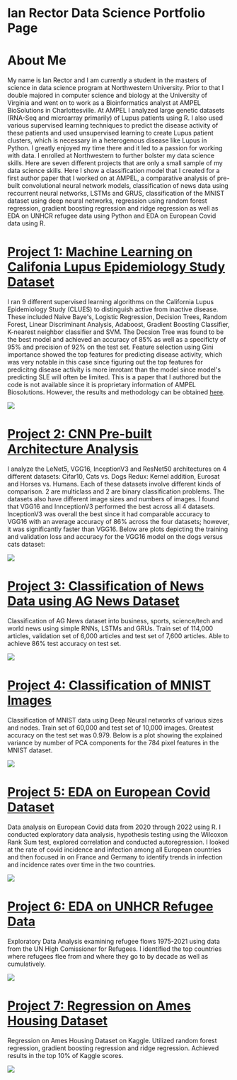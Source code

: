 # Ian Rector Data Science Portfolio Page

# About Me
My name is Ian Rector and I am currently a student in the masters of science in data science program at Northwestern University. Prior to that I double majored in computer science and biology at the University of Virginia and went on to work as a Bioinformatics analyst at AMPEL BioSolutions in Charlottesville. At AMPEL I analyzed large genetic datasets (RNA-Seq and microarray primarily) of Lupus patients using R. I also used various supervised learning techniques to predict the disease activity of these patients and used unsupervised learning to create Lupus patient clusters, which is necessary in a heterogenous disease like Lupus in Python. I greatly enjoyed my time there and it led to a passion for working with data. I enrolled at Northwestern to further bolster my data science skills. Here are seven different projects that are only a small sample of my data science skills. Here I show a classification model that I created for a first author paper that I worked on at AMPEL, a comparative analysis of pre-built convolutional neural network models, classification of news data using reccurrent neural networks, LSTMs and GRUS, classification of the MNIST dataset using deep neural networks, regression using random forest regression, gradient boosting regression and ridge regression as well as EDA on UNHCR refugee data using Python and EDA on European Covid data using R.

# [Project 1: Machine Learning on Califonia Lupus Epidemiology Study Dataset](https://github.com/ivr8bt/CLUES-ML)
I ran 9 different supervised learning algorithms on the California Lupus Epidemiology Study (CLUES) to distinguish active from inactive disease. These included Naive Baye's, Logistic Regression, Decision Trees, Random Forest, Linear Discriminant Analysis, Adaboost, Gradient Boosting Classifier, K-nearest neighbor classifier and SVM. The Decsion Tree was found to be the best model and achieved an accuracy of 85% as well as a specificty of 95% and precision of 92% on the test set. Feature selection using Gini importance showed the top features for predicting disease activity, which was very notable in this case since figuring out the top features for predicitng disease activity is more imrotant than the model since model's predicting SLE will often be limited. This is a paper that I authored but the code is not available since it is proprietary information of AMPEL Biosolutions. However, the results and methodology can be obtained [here](https://www.ncbi.nlm.nih.gov/pmc/articles/PMC10503349/).

![](/images/Figure%206.png)

# [Project 2: CNN Pre-built Architecture Analysis](https://github.com/ivr8bt/CNN-Architecture-Analysis)
I analyze the LeNet5, VGG16, InceptionV3 and ResNet50 architectures on 4 different datasets: Cifar10, Cats vs. Dogs Redux: Kernel addition, Eurosat and Horses vs. Humans. Each of these datasets involve different kinds of comparison. 2 are multiclass and 2 are binary classification problems. The datasets also have different image sizes and numbers of images. I found that VGG16 and InnceptionV3 performed the best across all 4 datasets. InceptionV3 was overall the best since it had comparable accuracy to VGG16 with an average accuracy of 86% across the four datasets; however, it was significantly faster than VGG16. Below are plots depicting the training and validation loss and accuracy for the VGG16 model on the dogs versus cats dataset:

![](/images/Training%20Accuracy%20for%20Dogs%20vs%20Cats.png)

# [Project 3: Classification of News Data using AG News Dataset](https://github.com/ivr8bt/AG-News)
Classification of AG News dataset into business, sports, science/tech and world news using simple RNNs, LSTMs and GRUs. Train set of 114,000 articles, validation set of 6,000 articles and test set of 7,600 articles. Able to achieve 86% test accuracy on test set.

![](/images/Results%20Table.png)

# [Project 4: Classification of MNIST Images](https://github.com/ivr8bt/MNIST-Classification)
Classification of MNIST data using Deep Neural networks of various sizes and nodes. Train set of 60,000 and test set of 10,000 images. Greatest accuracy on the test set was 0.979. Below is a plot showing the explained variance by number of PCA components for the 784 pixel features in the MNIST dataset.

![](/images/Explained%20Variance%20ratio%20for%20PCA.png)

# [Project 5: EDA on European Covid Dataset](https://github.com/ivr8bt/European-Covid-2020-2022)
Data analysis on European Covid data from 2020 through 2022 using R. I conducted exploratory data analysis, hypothesis testing using the Wilcoxon Rank Sum test, explored correlation and conducted autoregression. I looked at the rate of covid incidence and infection among all European countries and then focused in on France and Germany to identify trends in infection and incidence rates over time in the two countries.

![](/images/Covid%20Deaths%20over%20time.png)

# [Project 6: EDA on UNHCR Refugee Data](https://github.com/ivr8bt/UNHCR-Refugee)
Exploratory Data Analysis examining refugee flows 1975-2021 using data from the UN High Comissioner for Refugees. I identified the top countries where refugees flee from and where they go to by decade as well as cumulatively.

![](/images/Refugees%20by%20country.png)

# [Project 7: Regression on Ames Housing Dataset](https://github.com/ivr8bt/Ames_Kaggle)
Regression on Ames Housing Dataset on Kaggle. Utilized random forest regression, gradient boosting regression and ridge regression. Achieved results in the top 10% of Kaggle scores.

![](/images/Correlation%20Heatmap%20for%20Ames%20Housing.png)
